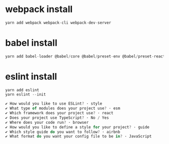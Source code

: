 # webpack install

```javascript
yarn add webpack webpack-cli webpack-dev-server
```

# babel install
```javascript
yarn add babel-loader @babel/core @babel/preset-env @babel/preset-react
```

# eslint install

```javascript
yarn add eslint
yarn eslint --init

✔ How would you like to use ESLint? · style
✔ What type of modules does your project use? · esm
✔ Which framework does your project use? · react
✔ Does your project use TypeScript? · No / Yes
✔ Where does your code run? · browser
✔ How would you like to define a style for your project? · guide
✔ Which style guide do you want to follow? · airbnb
✔ What format do you want your config file to be in? · JavaScript
```

```toc
```